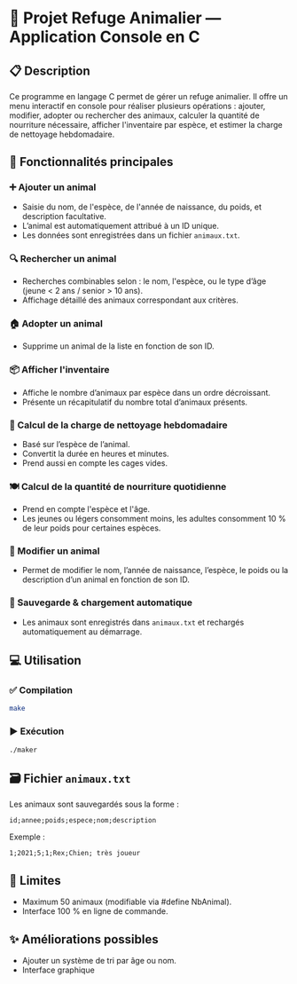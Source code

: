 # 🐾 Projet Refuge Animalier — Application Console en C

## 📋 Description
Ce programme en langage C permet de gérer un refuge animalier. Il offre un menu interactif en console pour réaliser plusieurs opérations : ajouter, modifier, adopter ou rechercher des animaux, calculer la quantité de nourriture nécessaire, afficher l'inventaire par espèce, et estimer la charge de nettoyage hebdomadaire.

## 🔧 Fonctionnalités principales

### ➕ Ajouter un animal
- Saisie du nom, de l'espèce, de l'année de naissance, du poids, et description facultative.
- L’animal est automatiquement attribué à un ID unique.
- Les données sont enregistrées dans un fichier `animaux.txt`.

### 🔍 Rechercher un animal
- Recherches combinables selon : le nom, l'espèce, ou le type d’âge (jeune < 2 ans / senior > 10 ans).
- Affichage détaillé des animaux correspondant aux critères.

### 🏠 Adopter un animal
- Supprime un animal de la liste en fonction de son ID.

### 📦 Afficher l'inventaire
- Affiche le nombre d’animaux par espèce dans un ordre décroissant.
- Présente un récapitulatif du nombre total d’animaux présents.

### 🧽 Calcul de la charge de nettoyage hebdomadaire
- Basé sur l’espèce de l’animal.
- Convertit la durée en heures et minutes.
- Prend aussi en compte les cages vides.

### 🍽️ Calcul de la quantité de nourriture quotidienne
- Prend en compte l'espèce et l'âge.
- Les jeunes ou légers consomment moins, les adultes consomment 10 % de leur poids pour certaines espèces.

### 📝 Modifier un animal
- Permet de modifier le nom, l’année de naissance, l’espèce, le poids ou la description d’un animal en fonction de son ID.

### 💾 Sauvegarde & chargement automatique
- Les animaux sont enregistrés dans `animaux.txt` et rechargés automatiquement au démarrage.

## 💻 Utilisation

### ✅ Compilation
```bash
make
````

### ▶️ Exécution
```bash
./maker
```

## 🗃️ Fichier `animaux.txt`
Les animaux sont sauvegardés sous la forme :
```
id;annee;poids;espece;nom;description
```

Exemple :
```
1;2021;5;1;Rex;Chien; très joueur
```

## 📌 Limites
- Maximum 50 animaux (modifiable via #define NbAnimal).
- Interface 100 % en ligne de commande.

## ✨ Améliorations possibles
- Ajouter un système de tri par âge ou nom.
- Interface graphique 

